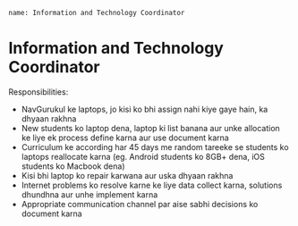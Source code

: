 ```ngMeta
name: Information and Technology Coordinator
```

# Information and Technology Coordinator

Responsibilities:
 - NavGurukul ke laptops, jo kisi ko bhi assign nahi kiye gaye hain, ka dhyaan rakhna
 - New students ko laptop dena, laptop ki list banana aur unke allocation ke liye ek process define karna aur use document karna
 - Curriculum ke according har 45 days me random tareeke se students ko laptops reallocate karna (eg. Android students ko 8GB+ dena, iOS students ko Macbook dena) 
 - Kisi bhi laptop ko repair karwana aur uska dhyaan rakhna
 - Internet problems ko resolve karne ke liye data collect karna, solutions dhundhna aur unhe implement karna 
 - Appropriate communication channel par aise sabhi decisions ko document karna 
